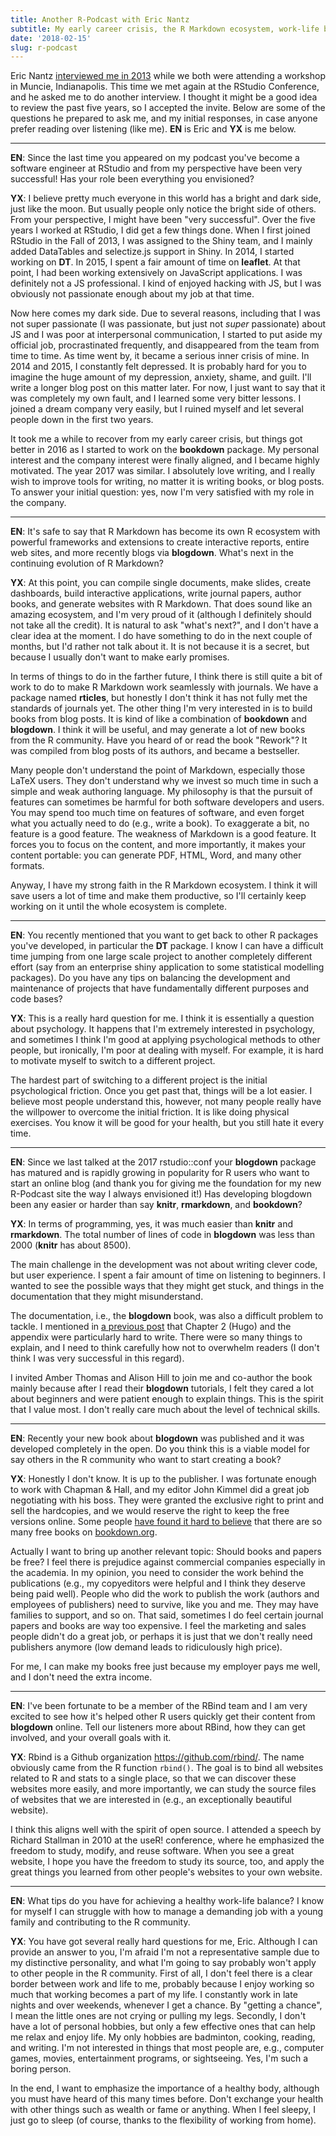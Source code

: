 ```yaml
---
title: Another R-Podcast with Eric Nantz
subtitle: My early career crisis, the R Markdown ecosystem, work-life balance, and so on
date: '2018-02-15'
slug: r-podcast
---
```


Eric Nantz [interviewed me in 2013](https://www.r-podcast.org/episode/013-interview-with-yihui-xie/) while we both were attending a workshop in Muncie, Indianapolis. This time we met again at the RStudio Conference, and he asked me to do another interview. I thought it might be a good idea to review the past five years, so I accepted the invite. Below are some of the questions he prepared to ask me, and my initial responses, in case anyone prefer reading over listening (like me). **EN** is Eric and **YX** is me below.

---

**EN**: Since the last time you appeared on my podcast you've become a software engineer at RStudio and from my perspective have been very successful! Has your role been everything you envisioned?

**YX**: I believe pretty much everyone in this world has a bright and dark side, just like the moon. But usually people only notice the bright side of others. From your perspective, I might have been "very successful". Over the five years I worked at RStudio, I did get a few things done. When I first joined RStudio in the Fall of 2013, I was assigned to the Shiny team, and I mainly added DataTables and selectize.js support in Shiny. In 2014, I started working on **DT**. In 2015, I spent a fair amount of time on **leaflet**. At that point, I had been working extensively on JavaScript applications. I was definitely not a JS professional. I kind of enjoyed hacking with JS, but I was obviously not passionate enough about my job at that time.

Now here comes my dark side. Due to several reasons, including that I was not super passionate (I was passionate, but just not _super_ passionate) about JS and I was poor at interpersonal communication, I started to put aside my official job, procrastinated frequently, and disappeared from the team from time to time. As time went by, it became a serious inner crisis of mine. In 2014 and 2015, I constantly felt depressed. It is probably hard for you to imagine the huge amount of my depression, anxiety, shame, and guilt. I'll write a longer blog post on this matter later. For now, I just want to say that it was completely my own fault, and I learned some very bitter lessons. I joined a dream company very easily, but I ruined myself and let several people down in the first two years.

It took me a while to recover from my early career crisis, but things got better in 2016 as I started to work on the **bookdown** package. My personal interest and the company interest were finally aligned, and I became highly motivated. The year 2017 was similar. I absolutely love writing, and I really wish to improve tools for writing, no matter it is writing books, or blog posts. To answer your initial question: yes, now I'm very satisfied with my role in the company.

---

**EN**: It's safe to say that R Markdown has become its own R ecosystem with powerful frameworks and extensions to create interactive reports, entire web sites, and more recently blogs via **blogdown**. What's next in the continuing evolution of R Markdown?

**YX**: At this point, you can compile single documents, make slides, create dashboards, build interactive applications, write journal papers, author books, and generate websites with R Markdown. That does sound like an amazing ecosystem, and I'm very proud of it (although I definitely should not take all the credit). It is natural to ask "what's next?", and I don't have a clear idea at the moment. I do have something to do in the next couple of months, but I'd rather not talk about it. It is not because it is a secret, but because I usually don't want to make early promises.

In terms of things to do in the farther future, I think there is still quite a bit of work to do to make R Markdown work seamlessly with journals. We have a package named **rticles**, but honestly I don't think it has not fully met the standards of journals yet. The other thing I'm very interested in is to build books from blog posts. It is kind of like a combination of **bookdown** and **blogdown**. I think it will be useful, and may generate a lot of new books from the R community. Have you heard of or read the book "Rework"? It was compiled from blog posts of its authors, and became a bestseller.

Many people don't understand the point of Markdown, especially those LaTeX users. They don't understand why we invest so much time in such a simple and weak authoring language. My philosophy is that the pursuit of features can sometimes be harmful for both software developers and users. You may spend too much time on features of software, and even forget what you actually need to do (e.g., write a book). To exaggerate a bit, no feature is a good feature. The weakness of Markdown is a good feature. It forces you to focus on the content, and more importantly, it makes your content portable: you can generate PDF, HTML, Word, and many other formats.

Anyway, I have my strong faith in the R Markdown ecosystem. I think it will save users a lot of time and make them productive, so I'll certainly keep working on it until the whole ecosystem is complete.

---

**EN**: You recently mentioned that you want to get back to other R packages you've developed, in particular the **DT** package. I know I can have a difficult time jumping from one large scale project to another completely different effort (say from an enterprise shiny application to some statistical modelling packages). Do you have any tips on balancing the development and maintenance of projects that have fundamentally different purposes and code bases?

**YX**: This is a really hard question for me. I think it is essentially a question about psychology. It happens that I'm extremely interested in psychology, and sometimes I think I'm good at applying psychological methods to other people, but ironically, I'm poor at dealing with myself. For example, it is hard to motivate myself to switch to a different project.

The hardest part of switching to a different project is the initial psychological friction. Once you get past that, things will be a lot easier. I believe most people understand this, however, not many people really have the willpower to overcome the initial friction. It is like doing physical exercises. You know it will be good for your health, but you still hate it every time.

---

**EN**: Since we last talked at the 2017 rstudio::conf your **blogdown** package has matured and is rapidly growing in popularity for R users who want to start an online blog (and thank you for giving me the foundation for my new R-Podcast site the way I always envisioned it!) Has developing blogdown been any easier or harder than say **knitr**, **rmarkdown**, and **bookdown**?

**YX**: In terms of programming, yes, it was much easier than **knitr** and **rmarkdown**. The total number of lines of code in **blogdown** was less than 2000 (**knitr** has about 8500).

The main challenge in the development was not about writing clever code, but user experience. I spent a fair amount of time on listening to beginners. I wanted to see the possible ways that they might get stuck, and things in the documentation that they might misunderstand.

The documentation, i.e., the **blogdown** book, was also a difficult problem to tackle. I mentioned in [a previous post](/en/2018/01/valid-url/) that Chapter 2 (Hugo) and the appendix were particularly hard to write. There were so many things to explain, and I need to think carefully how not to overwhelm readers (I don't think I was very successful in this regard).

I invited Amber Thomas and Alison Hill to join me and co-author the book mainly because after I read their **blogdown** tutorials, I felt they cared a lot about beginners and were patient enough to explain things. This is the spirit that I value most. I don't really care much about the level of technical skills.

---

**EN**: Recently your new book about **blogdown** was published and it was developed completely in the open. Do you think this is a viable model for say others in the R community who want to start creating a book?

**YX**: Honestly I don't know. It is up to the publisher. I was fortunate enough to work with Chapman & Hall, and my editor John Kimmel did a great job negotiating with his boss. They were granted the exclusive right to print and sell the hardcopies, and we would reserve the right to keep the free versions online. Some people [have found it hard to believe](https://twitter.com/Wvykta/status/960112256351694848) that there are so many free books on [bookdown.org](https://bookdown.org).

Actually I want to bring up another relevant topic: Should books and papers be free? I feel there is prejudice against commercial companies especially in the academia. In my opinion, you need to consider the work behind the publications (e.g., my copyeditors were helpful and I think they deserve being paid well). People who did the work to publish the work (authors and employees of publishers) need to survive, like you and me. They may have families to support, and so on. That said, sometimes I do feel certain journal papers and books are way too expensive. I feel the marketing and sales people didn't do a great job, or perhaps it is just that we don't really need publishers anymore (low demand leads to ridiculously high price).

For me, I can make my books free just because my employer pays me well, and I don't need the extra income.

---

**EN**: I've been fortunate to be a member of the RBind team and I am very excited to see how it's helped other R users quickly get their content from **blogdown** online. Tell our listeners more about RBind, how they can get involved, and your overall goals with it.

**YX**: Rbind is a Github organization <https://github.com/rbind/>. The name obviously came from the R function `rbind()`. The goal is to bind all websites related to R and stats to a single place, so that we can discover these websites more easily, and more importantly, we can study the source files of websites that we are interested in (e.g., an exceptionally beautiful website).

I think this aligns well with the spirit of open source. I attended a speech by Richard Stallman in 2010 at the useR! conference, where he emphasized the freedom to study, modify, and reuse software. When you see a great website, I hope you have the freedom to study its source, too, and apply the great things you learned from other people's websites to your own website.

---

**EN**: What tips do you have for achieving a healthy work-life balance? I know for myself I can struggle with how to manage a demanding job with a young family and contributing to the R community.

**YX**: You have got several really hard questions for me, Eric. Although I can provide an answer to you, I'm afraid I'm not a representative sample due to my distinctive personality, and what I'm going to say probably won't apply to other people in the R community. First of all, I don't feel there is a clear border between work and life to me, probably because I enjoy working so much that working becomes a part of my life. I constantly work in late nights and over weekends, whenever I get a chance. By "getting a chance", I mean the little ones are not crying or pulling my legs. Secondly, I don't have a lot of personal hobbies, but only a few effective ones that can help me relax and enjoy life. My only hobbies are badminton, cooking, reading, and writing. I'm not interested in things that most people are, e.g., computer games, movies, entertainment programs, or sightseeing. Yes, I'm such a boring person.

In the end, I want to emphasize the importance of a healthy body, although you must have heard of this many times before. Don't exchange your health with other things such as wealth or fame or anything. When I feel sleepy, I just go to sleep (of course, thanks to the flexibility of working from home).
